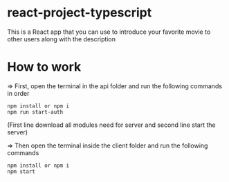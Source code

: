 # react-project-typescript
This is a React app that you can use to introduce your favorite movie to other users along with the description

# How to work
=> First, open the terminal in the api folder and run the following commands in order
```
npm install or npm i
npm run start-auth
```
(First line download all modules need for server and second line start the server)

=> Then open the terminal inside the client folder and run the following commands
```
npm install or npm i
npm start
```

